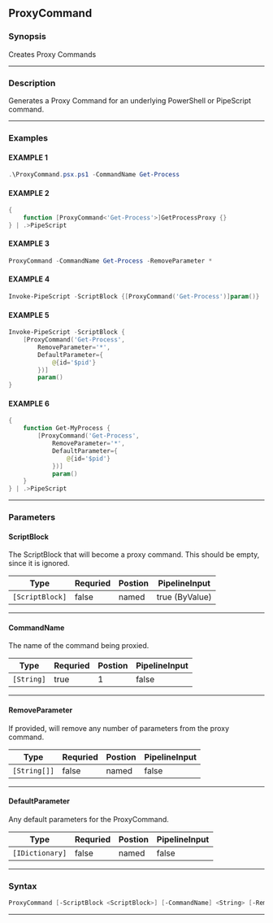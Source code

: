 
ProxyCommand
------------
### Synopsis
Creates Proxy Commands

---
### Description

Generates a Proxy Command for an underlying PowerShell or PipeScript command.

---
### Examples
#### EXAMPLE 1
```PowerShell
.\ProxyCommand.psx.ps1 -CommandName Get-Process
```

#### EXAMPLE 2
```PowerShell
{
    function [ProxyCommand<'Get-Process'>]GetProcessProxy {}
} | .>PipeScript
```

#### EXAMPLE 3
```PowerShell
ProxyCommand -CommandName Get-Process -RemoveParameter *
```

#### EXAMPLE 4
```PowerShell
Invoke-PipeScript -ScriptBlock {[ProxyCommand('Get-Process')]param()}
```

#### EXAMPLE 5
```PowerShell
Invoke-PipeScript -ScriptBlock {
    [ProxyCommand('Get-Process', 
        RemoveParameter='*',
        DefaultParameter={
            @{id='$pid'}
        })]
        param()
}
```

#### EXAMPLE 6
```PowerShell
{ 
    function Get-MyProcess {
        [ProxyCommand('Get-Process', 
            RemoveParameter='*',
            DefaultParameter={
                @{id='$pid'}
            })]
            param()
    } 
} | .>PipeScript
```

---
### Parameters
#### **ScriptBlock**

The ScriptBlock that will become a proxy command.  This should be empty, since it is ignored.



|Type               |Requried|Postion|PipelineInput |
|-------------------|--------|-------|--------------|
|```[ScriptBlock]```|false   |named  |true (ByValue)|
---
#### **CommandName**

The name of the command being proxied.



|Type          |Requried|Postion|PipelineInput|
|--------------|--------|-------|-------------|
|```[String]```|true    |1      |false        |
---
#### **RemoveParameter**

If provided, will remove any number of parameters from the proxy command.



|Type            |Requried|Postion|PipelineInput|
|----------------|--------|-------|-------------|
|```[String[]]```|false   |named  |false        |
---
#### **DefaultParameter**

Any default parameters for the ProxyCommand.



|Type               |Requried|Postion|PipelineInput|
|-------------------|--------|-------|-------------|
|```[IDictionary]```|false   |named  |false        |
---
### Syntax
```PowerShell
ProxyCommand [-ScriptBlock <ScriptBlock>] [-CommandName] <String> [-RemoveParameter <String[]>] [-DefaultParameter <IDictionary>] [<CommonParameters>]
```
---



